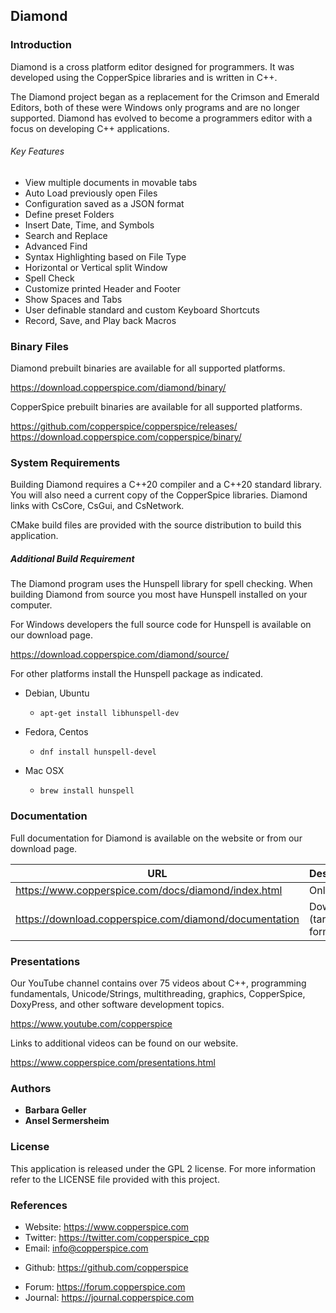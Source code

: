 ## Diamond

### Introduction

Diamond is a cross platform editor designed for programmers. It was developed using the CopperSpice libraries and is
written in C++.

The Diamond project began as a replacement for the Crimson and Emerald Editors, both of these were Windows only
programs and are no longer supported. Diamond has evolved to become a programmers editor with a focus on developing
C++ applications.


###### Key Features

* View multiple documents in movable tabs
* Auto Load previously open Files
* Configuration saved as a JSON format
* Define preset Folders
* Insert Date, Time, and Symbols
* Search and Replace
* Advanced Find
* Syntax Highlighting based on File Type
* Horizontal or Vertical split Window
* Spell Check
* Customize printed Header and Footer
* Show Spaces and Tabs
* User definable standard and custom Keyboard Shortcuts
* Record, Save, and Play back Macros


### Binary Files

Diamond prebuilt binaries are available for all supported platforms.

https://download.copperspice.com/diamond/binary/

CopperSpice prebuilt binaries are available for all supported platforms.

https://github.com/copperspice/copperspice/releases/
https://download.copperspice.com/copperspice/binary/


### System Requirements

Building Diamond requires a C++20 compiler and a C++20 standard library. You will also need a current copy
of the CopperSpice libraries. Diamond links with CsCore, CsGui, and CsNetwork.

CMake build files are provided with the source distribution to build this application.


##### Additional Build Requirement

The Diamond program uses the Hunspell library for spell checking. When building Diamond from source you most have
Hunspell installed on your computer.

For Windows developers the full source code for Hunspell is available on our download page.

https://download.copperspice.com/diamond/source/

For other platforms install the Hunspell package as indicated.

* Debian, Ubuntu
   * `apt-get install libhunspell-dev`


* Fedora, Centos
   * `dnf install hunspell-devel`


* Mac OSX
   * `brew install hunspell`


### Documentation

Full documentation for Diamond is available on the website or from our download page.


|URL      |Description|
|---------|-----------|
|https://www.copperspice.com/docs/diamond/index.html| Online
|https://download.copperspice.com/diamond/documentation| Download (tar and zip formats)|


### Presentations

Our YouTube channel contains over 75 videos about C++, programming fundamentals, Unicode/Strings, multithreading,
graphics, CopperSpice, DoxyPress, and other software development topics.

https://www.youtube.com/copperspice

Links to additional videos can be found on our website.

https://www.copperspice.com/presentations.html


### Authors

* **Barbara Geller**
* **Ansel Sermersheim**


### License

This application is released under the GPL 2 license. For more information refer to the LICENSE file provided with this
project.


### References

 * Website:  https://www.copperspice.com
 * Twitter:  https://twitter.com/copperspice_cpp
 * Email:    info@copperspice.com

<!-- -->
 * Github:   https://github.com/copperspice

<!-- -->
 * Forum:    https://forum.copperspice.com
 * Journal:  https://journal.copperspice.com

